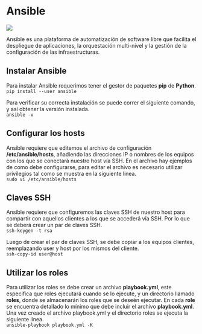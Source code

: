 # Ansible
![](https://upload.wikimedia.org/wikipedia/commons/0/05/Ansible_Logo.png)

Ansible es una plataforma de automatización de software libre que facilita el despliegue de aplicaciones, la orquestación multi-nivel y la gestión de la configuración de las infraestructuras.

## Instalar Ansible
Para instalar Ansible requerimos tener el gestor de paquetes **pip** de **Python**.  
`pip install --user ansible`

Para verificar su correcta instalación se puede correr el siguiente comando, y así obtener la versión instalada.  
`ansible -v`

## Configurar los hosts
Ansible requiere que editemos el archivo de configuración **/etc/ansible/hosts**, añadiendo las direcciones IP o nombres de los equipos con los que se conectará nuestro host vía SSH. En el archivo hay ejemplos de como debe configurarse, para editar el archivo es necesario utilizar privilegios tal como se muestra en la siguiente linea.  
`sudo vi /etc/ansible/hosts`

## Claves SSH
Ansible requiere que configuremos las claves SSH de nuestro host para compartir con aquellos clientes a los que se accederá vía SSH. Por lo que se deberá crear un par de claves SSH.  
`ssh-keygen -t rsa`

Luego de crear el par de claves SSH, se debe copiar a los equipos clientes, reemplazando user y host por los mismos del cliente.  
`ssh-copy-id user@host`

## Utilizar los roles
Para utilizar los roles se debe crear un archivo **playbook.yml**, este especifica que roles ejecutará cuando se lo ejecute, y un directorio llamado **roles**, donde se almacenarán los roles que se deseén ejecutar. En cada **role** se encuentra detallado lo mínimo que debe incluir el archivo **playbook.yml**. Una vez creado el archivo playbook.yml y el directorio roles se ejecuta la siguiente linea.  
`ansible-playbook playbook.yml -K`
